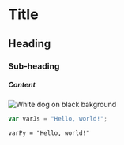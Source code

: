 # Title
## Heading
### Sub-heading
##### Content

![White dog on black bakground](https://upload.wikimedia.org/wikipedia/commons/thumb/9/93/Bichon_Fris%C3%A9_-_studdogbichon.jpg/1200px-Bichon_Fris%C3%A9_-_studdogbichon.jpg) 

``` javascript
var varJs = "Hello, world!";
```

``` python3
varPy = "Hello, world!"
```
